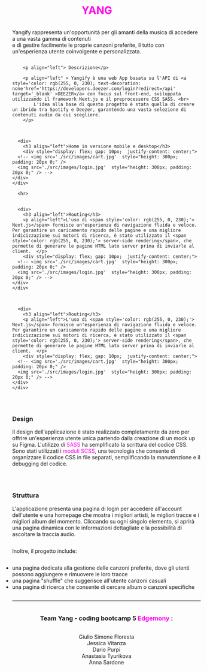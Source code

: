 <body
  >
    <div
      style="
        display: flex;
        align-items: center;
        justify-content: center;
        flex-direction: column;"
>
      <h1  align="center" style="color: white;"><span style="color: rgb(255, 0, 234);">YANG</span> IFY</h1>
      <!-- <img align="center" src="./src/images/logotype_colorful.png" style="width: 350px;" /> -->
     
    
  
<p  align="left"> Yangify rappresenta un'opportunità per gli amanti della musica di accedere a una vasta gamma di contenuti <br> e di gestire facilmente le proprie canzoni preferite, il tutto con un'esperienza utente coinvolgente e personalizzata.</p>

    
        <p align="left"> Descrizione</p>
      
        <p align="left" > Yangify è una web App basata su l'API di <a style='color: rgb(255, 0, 230); text-decoration: none'href='https://developers.deezer.com/login?redirect=/api' target='_blank' >DEEZER</a> con focus sul front-end, sviluppata utilizzando il framework Next.js e il preprocessore CSS SASS. <br>
            L'idea alla base di questo progetto è stata quella di creare un ibrido tra Spotify e Deezer, garantendo una vasta selezione di contenuti audio da cui scegliere.
        </p>
  

     
      <div>
        <h3 align="left">Home in versione mobile e desktop</h3>
        <div style="display: flex; gap: 10px;  justify-content: center;">
      <!-- <img src='./src/images/cart.jpg'  style="height: 300px; padding: 20px 0;" />
      <img src='./src/images/login.jpg'  style="height: 300px; padding: 20px 0;" /> -->
    </div>
    </div>
     
      <hr>
  

      <div>
        <h3 align="left">Routing</h3>
        <p align="left">L'uso di <span style='color: rgb(255, 0, 230);'> Next.js</span> fornisce un'esperienza di navigazione fluida e veloce. Per garantire un caricamento rapido delle pagine e una migliore indicizzazione sui motori di ricerca, è stato utilizzato il <span style='color: rgb(255, 0, 230);'> server-side rendering</span>, che permette di generare le pagine HTML lato server prima di inviarle al client.  </p>
        <div style="display: flex; gap: 10px;  justify-content: center;">
      <!-- <img src='./src/images/cart.jpg'  style="height: 300px; padding: 20px 0;" />
      <img src='./src/images/login.jpg'  style="height: 300px; padding: 20px 0;" /> -->
    </div>
    </div>

      
      
      <div>
        <h3 align="left">Routing</h3>
        <p align="left">L'uso di <span style='color: rgb(255, 0, 230);'> Next.js</span> fornisce un'esperienza di navigazione fluida e veloce. Per garantire un caricamento rapido delle pagine e una migliore indicizzazione sui motori di ricerca, è stato utilizzato il <span style='color: rgb(255, 0, 230);'> server-side rendering</span>, che permette di generare le pagine HTML lato server prima di inviarle al client.  </p>
        <div style="display: flex; gap: 10px;  justify-content: center;">
      <!-- <img src='./src/images/cart.jpg'  style="height: 300px; padding: 20px 0;" />
      <img src='./src/images/login.jpg'  style="height: 300px; padding: 20px 0;" /> -->
    </div>
    </div>

<hr>


<div>
    <h3 align="left">Design</h3>
  <p align="left">Il design dell'applicazione è stato realizzato completamente da zero per offrire un'esperienza utente unica partendo dalla creazione di un mock up su Figma. L'utilizzo di <span style='color: rgb(255, 0, 230);'> SASS</span> ha semplificato la scrittura del codice CSS. Sono stati utilizzati i <span style='color: rgb(255, 0, 230);'> moduli SCSS</span>, una tecnologia che consente di organizzare il codice CSS in file separati, semplificando la manutenzione e il debugging del codice.</p>
  <div style="display: flex; gap: 10px;  justify-content: center;">
  <!-- <img src='./src/images/cart.jpg'  style="height: 300px; padding: 20px 0;" />
  <img src='./src/images/login.jpg'  style="height: 300px; padding: 20px 0;" /> -->
</div>
</div>
       
        
<hr>



<div>
    <h3 align="left">Struttura</h3>
  <p align="left">L'applicazione presenta una pagina di login per accedere all'account dell'utente e una homepage che mostra i migliori artisti, le migliori tracce e i migliori album del momento. Cliccando su ogni singolo elemento, si aprirà una pagina dinamica con le informazioni dettagliate e la possibilità di ascoltare la traccia audio. </p>
  <div style="display: flex; gap: 10px;  justify-content: center;">
  <!-- <img src='./src/images/cart.jpg'  style="height: 300px; padding: 20px 0;" />
  <img src='./src/images/login.jpg'  style="height: 300px; padding: 20px 0;" />-->
</div> 
</div>
<div style='display: flex; flex-direction: column; align-items: flex-start;'>
<p>Inoltre, il progetto include: </p>
<ul style="padding: 0px; text-align: left;">
        <li> una pagina dedicata alla gestione delle canzoni preferite, dove gli utenti possono aggiungere e rimuovere le loro tracce</li>
        <li> una pagina "shuffle" che suggerisce all'utente canzoni casuali</li>
        <li> una pagina di ricerca che consente di cercare album o canzoni specifiche</li>
    </ul> 
  </div>
</div>
 

   <hr>
   <div style="display: flex; flex-direction: column;  align-items: center;">
      <h3>Team Yang - coding bootcamp 5 <span style='color:rgb(255, 0, 238);'>Edgemony</span> :</h3>
      <ul style="list-style-type: none; padding: 0px; text-align: center;">
        <li>Giulio Simone Floresta</li>
        <li>Jessica Vitanza</li>
        <li>Dario Purpi</li>
        <li>Anastasia Tyurikova</li>
        <li>Anna Sardone</li>
      </ul>
    </div>
  </body>
